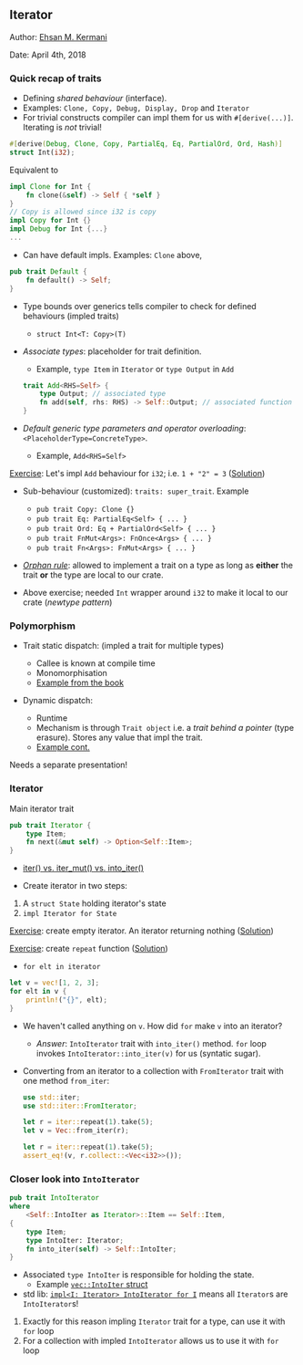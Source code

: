 Iterator
---
Author: [Ehsan M. Kermani](https://ehsanmkermani.com/)

Date: April 4th, 2018

### Quick recap of traits

* Defining *shared behaviour* (interface).
 * Examples: `Clone, Copy, Debug, Display, Drop` and `Iterator`
* For trivial constructs compiler can impl them for us with `#[derive(...)]`. Iterating is *not* trivial!

```rust
#[derive(Debug, Clone, Copy, PartialEq, Eq, PartialOrd, Ord, Hash)]
struct Int(i32);
```
Equivalent to
```Rust
impl Clone for Int {
    fn clone(&self) -> Self { *self }
}
// Copy is allowed since i32 is copy
impl Copy for Int {}
impl Debug for Int {...}
...
```

* Can have default impls. Examples: `Clone` above,
```Rust
pub trait Default {
    fn default() -> Self;
}
```
* Type bounds over generics tells compiler to check for defined behaviours (impled traits)
    - `struct Int<T: Copy>(T)`
* *Associate types*: placeholder for trait definition.
    - Example, `type Item` in `Iterator` or `type Output` in `Add`
    ```Rust
    trait Add<RHS=Self> {
        type Output; // associated type
        fn add(self, rhs: RHS) -> Self::Output; // associated function
    }
    ```

* *Default generic type parameters and operator overloading*: `<PlaceholderType=ConcreteType>`.
    - Example, `Add<RHS=Self>`

[Exercise](https://play.rust-lang.org/?gist=2fe72ad5dcce27ae13a4c61aa14c7097&version=stable):
Let's impl `Add` behaviour for `i32`; i.e. `1 + "2" = 3`
([Solution](https://play.rust-lang.org/?gist=5b97709bf20cd63876ddbe8f3414ce99&version=stable))

* Sub-behaviour (customized): `traits: super_trait`. Example
    - `pub trait Copy: Clone {}`
    - `pub trait Eq: PartialEq<Self> { ... }`
    - `pub trait Ord: Eq + PartialOrd<Self> { ... }`
    - `pub trait FnMut<Args>: FnOnce<Args> { ... }`
    - `pub trait Fn<Args>: FnMut<Args> { ... }`

* [*Orphan rule*](http://smallcultfollowing.com/babysteps/blog/2015/01/14/little-orphan-impls/#the-covered-rule): allowed to implement a trait on a type as long as **either** the trait **or** the type are local to our crate.
 - Above exercise; needed `Int` wrapper around `i32` to make it local to our crate (*newtype pattern*)

### Polymorphism

* Trait static dispatch: (impled a trait for multiple types)
    - Callee is known at compile time
    - Monomorphisation
    - [Example from the book](https://play.rust-lang.org/?gist=fa9a2dbd70cb6c0a0be98a0bb6377c59&version=stable)

* Dynamic dispatch:
    - Runtime
    - Mechanism is through `Trait object` i.e. a *trait behind a pointer* (type erasure). Stores any value that impl the trait.
    - [Example cont.](https://play.rust-lang.org/?gist=2b0ad49fe55654dda3ef7e54ec6ce658&version=stable)

Needs a separate presentation!

### Iterator

Main iterator trait

```Rust
pub trait Iterator {
    type Item;
    fn next(&mut self) -> Option<Self::Item>;
}

```

* [iter() vs. iter_mut() vs. into_iter()](https://play.rust-lang.org/?gist=9c96353d5047d499cb6c1bbcef725efe&version=stable)

* Create iterator in two steps:
 1. A `struct State` holding iterator's state
 2. `impl Iterator for State`

[Exercise](https://play.rust-lang.org/?gist=d7ea3e8f3c03e6c19f6fc37ea8eb99f1&version=stable): create empty iterator. An iterator returning nothing ([Solution](https://play.rust-lang.org/?gist=adf9b7360ee3ee008ee6840401172598&version=stable))

[Exercise](https://play.rust-lang.org/?gist=6888e2c75ef6a4ec08e61c6ab3d752a4&version=stable): create `repeat` function ([Solution](https://play.rust-lang.org/?gist=a1679f3bb0a1bb3fb7440a0369676d6d&version=stable))

* `for elt in iterator`
```Rust
let v = vec![1, 2, 3];
for elt in v {
    println!("{}", elt);
}
```
* We haven't called anything on `v`. How did `for` make `v` into an iterator?
    - *Answer*: `IntoIterator` trait with `into_iter()` method. `for` loop invokes `IntoIterator::into_iter(v)` for us (syntatic sugar).

* Converting from an iterator to a collection with `FromIterator` trait with one method `from_iter`:

    ```Rust
    use std::iter;
    use std::iter::FromIterator;

    let r = iter::repeat(1).take(5);
    let v = Vec::from_iter(r);

    let r = iter::repeat(1).take(5);
    assert_eq!(v, r.collect::<Vec<i32>>());
    ```

### Closer look into `IntoIterator`
```Rust
pub trait IntoIterator
where
    <Self::IntoIter as Iterator>::Item == Self::Item,
{
    type Item;
    type IntoIter: Iterator;
    fn into_iter(self) -> Self::IntoIter;
}
```

* Associated `type IntoIter` is responsible for holding the state.
    - Example [`vec::IntoIter` struct](https://doc.rust-lang.org/std/vec/struct.IntoIter.html)
* std lib: [`impl<I: Iterator> IntoIterator for I`](https://doc.rust-lang.org/src/core/iter/traits.rs.html#252) means all `Iterator`s are `IntoIterator`s!

 1. Exactly for this reason impling `Iterator` trait for a type, can use it with `for` loop
 2. For a collection with impled `IntoIterator` allows us to use it with `for` loop
